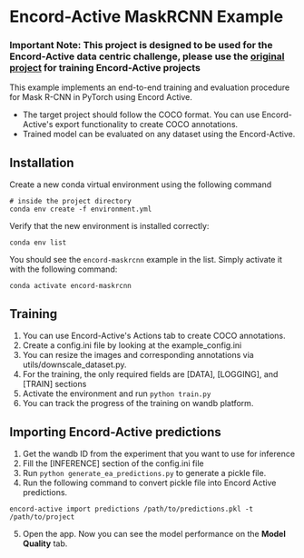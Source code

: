 # Encord-Active MaskRCNN Example

### Important Note: This project is designed to be used for the Encord-Active data centric challenge, please use the [original project](https://github.com/encord-team/encord-active/tree/main/examples/maskrcnn-example) for training Encord-Active projects

This example implements an end-to-end training and evaluation procedure for Mask R-CNN in PyTorch
using Encord Active. 
- The target project should follow the COCO format. You can 
use Encord-Active's export functionality to create COCO annotations.
- Trained model can be evaluated on any dataset using the Encord-Active.

## Installation
Create a new conda virtual environment using the following command
```shell
# inside the project directory
conda env create -f environment.yml
```

Verify that the new environment is installed correctly:
```shell
conda env list
```

You should see the `encord-maskrcnn` example in the list. Simply activate it with the following command:

```shell
conda activate encord-maskrcnn
```

## Training
1. You can use Encord-Active's Actions tab to create COCO annotations.
2. Create a config.ini file by looking at the example_config.ini
3. You can resize the images and corresponding annotations via utils/downscale_dataset.py.
4. For the training, the only required fields are [DATA], [LOGGING], and [TRAIN] sections
5. Activate the environment and run `python train.py`
6. You can track the progress of the training on wandb platform.


## Importing Encord-Active predictions
1. Get the wandb ID from the experiment that you want to use for inference
2. Fill the [INFERENCE] section of the config.ini file
3. Run `python generate_ea_predictions.py` to generate a pickle file.
4. Run the following command to convert pickle file into Encord Active predictions.

```shell
encord-active import predictions /path/to/predictions.pkl -t /path/to/project
```

5. Open the app. Now you can see the model performance on the __Model Quality__ tab.